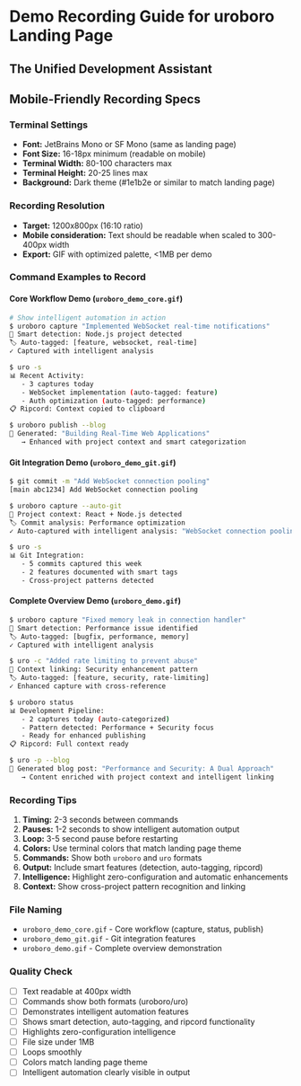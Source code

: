 # Demo Recording Guide for uroboro Landing Page
## The Unified Development Assistant

## Mobile-Friendly Recording Specs

### Terminal Settings
- **Font:** JetBrains Mono or SF Mono (same as landing page)
- **Font Size:** 16-18px minimum (readable on mobile)
- **Terminal Width:** 80-100 characters max
- **Terminal Height:** 20-25 lines max
- **Background:** Dark theme (#1e1b2e or similar to match landing page)

### Recording Resolution
- **Target:** 1200x800px (16:10 ratio)
- **Mobile consideration:** Text should be readable when scaled to 300-400px width
- **Export:** GIF with optimized palette, <1MB per demo

### Command Examples to Record

#### Core Workflow Demo (`uroboro_demo_core.gif`)
```bash
# Show intelligent automation in action
$ uroboro capture "Implemented WebSocket real-time notifications"
🧠 Smart detection: Node.js project detected
🏷️ Auto-tagged: [feature, websocket, real-time]
✓ Captured with intelligent analysis

$ uro -s
📊 Recent Activity: 
   - 3 captures today
   - WebSocket implementation (auto-tagged: feature)
   - Auth optimization (auto-tagged: performance)
📋 Ripcord: Context copied to clipboard

$ uroboro publish --blog
🚀 Generated: "Building Real-Time Web Applications"
   → Enhanced with project context and smart categorization
```

#### Git Integration Demo (`uroboro_demo_git.gif`)
```bash
$ git commit -m "Add WebSocket connection pooling"
[main abc1234] Add WebSocket connection pooling

$ uroboro capture --auto-git
🧠 Project context: React + Node.js detected
🏷️ Commit analysis: Performance optimization
✓ Auto-captured with intelligent analysis: "WebSocket connection pooling implementation"

$ uro -s
📊 Git Integration:
   - 5 commits captured this week
   - 2 features documented with smart tags
   - Cross-project patterns detected
```

#### Complete Overview Demo (`uroboro_demo.gif`)
```bash
$ uroboro capture "Fixed memory leak in connection handler"
🧠 Smart detection: Performance issue identified
🏷️ Auto-tagged: [bugfix, performance, memory]
✓ Captured with intelligent analysis

$ uro -c "Added rate limiting to prevent abuse" 
🧠 Context linking: Security enhancement pattern
🏷️ Auto-tagged: [feature, security, rate-limiting]
✓ Enhanced capture with cross-reference

$ uroboro status
📊 Development Pipeline:
   - 2 captures today (auto-categorized)
   - Pattern detected: Performance + Security focus
   - Ready for enhanced publishing
📋 Ripcord: Full context ready

$ uro -p --blog
🚀 Generated blog post: "Performance and Security: A Dual Approach"
   → Content enriched with project context and intelligent linking
```

### Recording Tips

1. **Timing:** 2-3 seconds between commands
2. **Pauses:** 1-2 seconds to show intelligent automation output
3. **Loop:** 3-5 second pause before restarting
4. **Colors:** Use terminal colors that match landing page theme
5. **Commands:** Show both `uroboro` and `uro` formats
6. **Output:** Include smart features (detection, auto-tagging, ripcord)
7. **Intelligence:** Highlight zero-configuration and automatic enhancements
8. **Context:** Show cross-project pattern recognition and linking

### File Naming
- `uroboro_demo_core.gif` - Core workflow (capture, status, publish)
- `uroboro_demo_git.gif` - Git integration features
- `uroboro_demo.gif` - Complete overview demonstration

### Quality Check
- [ ] Text readable at 400px width
- [ ] Commands show both formats (uroboro/uro)
- [ ] Demonstrates intelligent automation features
- [ ] Shows smart detection, auto-tagging, and ripcord functionality
- [ ] Highlights zero-configuration intelligence
- [ ] File size under 1MB
- [ ] Loops smoothly
- [ ] Colors match landing page theme
- [ ] Intelligent automation clearly visible in output
